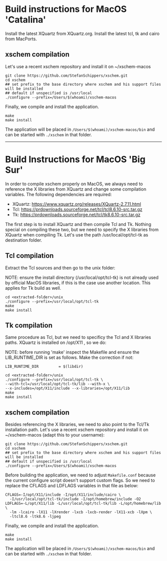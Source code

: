 # Build instructions for MacOS 'Catalina'
Install the latest XQuartz from XQuartz.org.
Install the latest tcl, tk and cairo from MacPorts. 

## xschem compilation
Let's use a recent xschem repository and install it on ~/xschem-macos  

```
git clone https://github.com/StefanSchippers/xschem.git  
cd xschem  
## set prefix to the base directory where xschem and his support files will be installed
## default if unspecified is /usr/local
./configure --prefix=/Users/$(whoami)/xschem-macos
```

Finally, we compile and install the application.  

```
make
make install
```

The application will be placed in `/Users/$(whoami)/xschem-macos/bin` and can be started with
`./xschem` in that folder.

---

# Build Instructions for MacOS 'Big Sur'
In order to compile xschem properly on MacOS, we always need to reference the X libraries from XQuartz
and change some compilation variables. The following dependencies are required:
- XQuartz: https://www.xquartz.org/releases/XQuartz-2.7.11.html
- Tcl: https://prdownloads.sourceforge.net/tcl/tcl8.6.10-src.tar.gz
- Tk: https://prdownloads.sourceforge.net/tcl/tk8.6.10-src.tar.gz  

The first step is to install XQuartz and then compile Tcl and Tk. Nothing special on compiling these two, but
we need to specify the X libraries from XQuartz when compiling Tk. Let's use the path
/usr/local/opt/tcl-tk as destination folder.
## Tcl compilation
Extract the Tcl sources and then go to the unix folder:

NOTE: ensure the install directory (/usr/local/opt/tcl-tk) is not already used by official MacOS libraries, if this is the case use another location. This applies for Tk build as well.

```
cd <extracted-folder>/unix
./configure --prefix=/usr/local/opt/tcl-tk  
make
make install
```

## Tk compilation
Same procedure as Tcl, but we need to specificy the Tcl and X libraries paths. XQuartz is installed on
/opt/X11 , so we do:  

NOTE: before running 'make' inspect the Makefile and ensure the LIB_RUNTIME_DIR is set as follows. Make the correction if not:
```
LIB_RUNTIME_DIR         = $(libdir)
```

```
cd <extracted-folder>/unix
./configure --prefix=/usr/local/opt/tcl-tk \
--with-tcl=/usr/local/opt/tcl-tk/lib --with-x \
--x-includes=/opt/X11/include --x-libraries=/opt/X11/lib  
make
make install  
```

## xschem compilation
Besides referencing the X libraries, we need to also point to the Tcl/Tk installation path. Let's use a recent
xschem repository and install it on ~/xschem-macos (adapt this to your username):  

```
git clone https://github.com/StefanSchippers/xschem.git  
cd xschem  
## set prefix to the base directory where xschem and his support files will be installed
## default if unspecified is /usr/local
./configure --prefix=/Users/$(whoami)/xschem-macos
```

Before building the application, we need to adjust `Makefile.conf` because the current configure
script doesn't support custom flags. So we need to replace the CFLAGS and LDFLAGS variables in that file
as below:  

```
CFLAGS=-I/opt/X11/include -I/opt/X11/include/cairo \
  -I/usr/local/opt/tcl-tk/include -I/opt/homebrew/include -O2
LDFLAGS=-L/opt/X11/lib -L/usr/local/opt/tcl-tk/lib -L/opt/homebrew/lib \
  -lm -lcairo -lX11 -lXrender -lxcb -lxcb-render -lX11-xcb -lXpm \
  -ltcl8.6 -ltk8.6 -ljpeg
```

Finally, we compile and install the application.  

```
make
make install
```

The application will be placed in `/Users/$(whoami)/xschem-macos/bin` and can be started with
`./xschem` in that folder.
